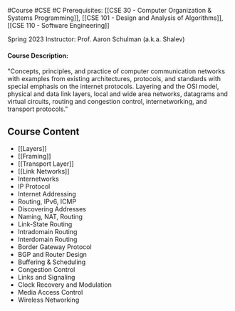 #Course #CSE #C
Prerequisites: [[CSE 30 - Computer Organization & Systems Programming]], [[CSE 101 - Design and Analysis of Algorithms]], [[CSE 110 - Software Engineering]]

Spring 2023
Instructor: Prof. Aaron Schulman (a.k.a. Shalev)

#### Course Description:  
"Concepts, principles, and practice of computer communication networks with examples from existing architectures, protocols, and standards with special emphasis on the internet protocols. Layering and the OSI model, physical and data link layers, local and wide area networks, datagrams and virtual circuits, routing and congestion control, internetworking, and transport protocols."

## Course Content
- [[Layers]]
- [[Framing]]
- [[Transport Layer]]
- [[Link Networks]]
- Internetworks
- IP Protocol
- Internet Addressing
- Routing, IPv6, ICMP
- Discovering Addresses
- Naming, NAT, Routing
- Link-State Routing
- Intradomain Routing
- Interdomain Routing
- Border Gateway Protocol
- BGP and Router Design
- Buffering & Scheduling
- Congestion Control
- Links and Signaling
- Clock Recovery and Modulation
- Media Access Control
- Wireless Networking
